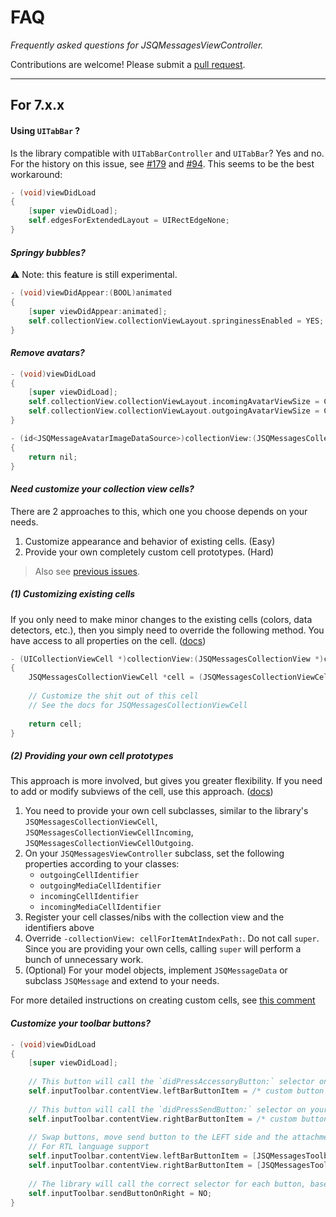 # FAQ

*Frequently asked questions for JSQMessagesViewController.* 

Contributions are welcome! Please submit a [pull request](https://github.com/jessesquires/JSQMessagesViewController/compare).

------------------------------------

## For 7.x.x

#### Using `UITabBar` ?

Is the library compatible with `UITabBarController` and `UITabBar`? Yes and no. For the history on this issue, see [#179](https://github.com/jessesquires/JSQMessagesViewController/issues/179) and [#94](https://github.com/jessesquires/JSQMessagesViewController/issues/94). This seems to be the best workaround:

````objective-c
- (void)viewDidLoad
{
    [super viewDidLoad];
    self.edgesForExtendedLayout = UIRectEdgeNone;
}
````

#### *Springy bubbles?*

:warning: Note: this feature is still experimental.

````objective-c
- (void)viewDidAppear:(BOOL)animated
{
    [super viewDidAppear:animated];
    self.collectionView.collectionViewLayout.springinessEnabled = YES;
}
````

#### *Remove avatars?*
````objective-c
- (void)viewDidLoad
{
    [super viewDidLoad];
    self.collectionView.collectionViewLayout.incomingAvatarViewSize = CGSizeZero;
    self.collectionView.collectionViewLayout.outgoingAvatarViewSize = CGSizeZero;
}

- (id<JSQMessageAvatarImageDataSource>)collectionView:(JSQMessagesCollectionView *)collectionView avatarImageDataForItemAtIndexPath:(NSIndexPath *)indexPath
{
    return nil;
}
````

#### *Need customize your collection view cells?*

There are 2 approaches to this, which one you choose depends on your needs.

1. Customize appearance and behavior of existing cells. (Easy)
2. Provide your own completely custom cell prototypes. (Hard)

> Also see [previous issues](https://github.com/jessesquires/JSQMessagesViewController/issues?utf8=✓&q=custom+cell+in%3Atitle).

##### (1) Customizing existing cells

If you only need to make minor changes to the existing cells (colors, data detectors, etc.), then you simply need to override the following method. You have access to all properties on the cell. ([docs](http://cocoadocs.org/docsets/JSQMessagesViewController/7.2.0/Classes/JSQMessagesCollectionViewCell.html))

````objective-c
- (UICollectionViewCell *)collectionView:(JSQMessagesCollectionView *)collectionView cellForItemAtIndexPath:(NSIndexPath *)indexPath
{
    JSQMessagesCollectionViewCell *cell = (JSQMessagesCollectionViewCell *)[super collectionView:collectionView cellForItemAtIndexPath:indexPath];
    
    // Customize the shit out of this cell
    // See the docs for JSQMessagesCollectionViewCell
    
    return cell;
}
````

##### (2) Providing your own cell prototypes

This approach is more involved, but gives you greater flexibility. If you need to add or modify subviews of the cell, use this approach. ([docs](http://cocoadocs.org/docsets/JSQMessagesViewController/7.2.0/Classes/JSQMessagesViewController.html))

1. You need to provide your own cell subclasses, similar to the library's `JSQMessagesCollectionViewCell`, `JSQMessagesCollectionViewCellIncoming`, `JSQMessagesCollectionViewCellOutgoing`.
2. On your `JSQMessagesViewController` subclass, set the following properties according to your classes:
    - `outgoingCellIdentifier`
    - `outgoingMediaCellIdentifier`
    - `incomingCellIdentifier`
    - `incomingMediaCellIdentifier`
3. Register your cell classes/nibs with the collection view and the identifiers above
4. Override `-collectionView: cellForItemAtIndexPath:`. Do not call `super`. Since you are providing your own cells, calling `super` will perform a bunch of unnecessary work.
5. (Optional) For your model objects, implement `JSQMessageData` or subclass `JSQMessage` and extend to your needs.

For more detailed instructions on creating custom cells, see [this comment](https://github.com/jessesquires/JSQMessagesViewController/issues/1739#issuecomment-246489889)

#### *Customize your toolbar buttons?*
````objective-c
- (void)viewDidLoad
{
    [super viewDidLoad];
    
    // This button will call the `didPressAccessoryButton:` selector on your JSQMessagesViewController subclass
    self.inputToolbar.contentView.leftBarButtonItem = /* custom button or nil to remove */
    
    // This button will call the `didPressSendButton:` selector on your JSQMessagesViewController subclass
    self.inputToolbar.contentView.rightBarButtonItem = /* custom button or nil to remove */
    
    // Swap buttons, move send button to the LEFT side and the attachment button to the RIGHT
    // For RTL language support
    self.inputToolbar.contentView.leftBarButtonItem = [JSQMessagesToolbarButtonFactory defaultSendButtonItem];
    self.inputToolbar.contentView.rightBarButtonItem = [JSQMessagesToolbarButtonFactory defaultAccessoryButtonItem];
    
    // The library will call the correct selector for each button, based on this value
    self.inputToolbar.sendButtonOnRight = NO;
}
````
